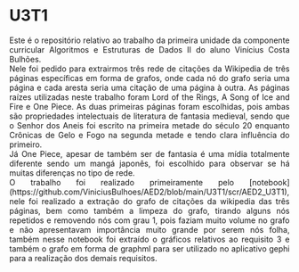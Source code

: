 <h1>U3T1</h1>

<p align=justify>
Este é o repositório relativo ao trabalho da primeira unidade da componente curricular Algoritmos e Estruturas de Dados II do aluno Vinícius Costa Bulhões.<br>Nele foi pedido para extrairmos três rede de citações da Wikipedia de três páginas específicas em forma de grafos, onde cada nó do grafo seria uma página e cada aresta seria uma citação de uma página à outra. As páginas raízes utilizadas neste trabalho foram Lord of the Rings, A Song of Ice and Fire e One Piece. As duas primeiras páginas foram escolhidas, pois ambas são propriedades intelectuais de literatura de fantasia medieval, sendo que o Senhor dos Aneis foi escrito na primeira metade do século 20 enquanto Crônicas de Gelo e Fogo na segunda metade e tendo clara influência do primeiro.<br>Já One Piece, apesar de também ser de fantasia é uma mídia totalmente diferente sendo um mangá japonês, foi escolhido para observar se há muitas diferenças no tipo de rede.<br>O trabalho foi realizado primeiramente pelo [notebook](https://github.com/ViniciusBulhoes/AED2/blob/main/U3T1/scr/AED2_U3T1), nele foi realizado a extração do grafo de citações da wikipedia das três páginas, bem como também a limpeza do grafo, tirando alguns nós repetidos e removendo nós com grau 1, pois faziam muito volume no grafo e não apresentavam importância muito grande por serem nós folha, também nesse notebook foi extraído o gráficos relativos ao requisito 3 e também o grafo em forma de graphml para ser utilizado no aplicativo gephi para a realização dos demais requisitos.
</p>
